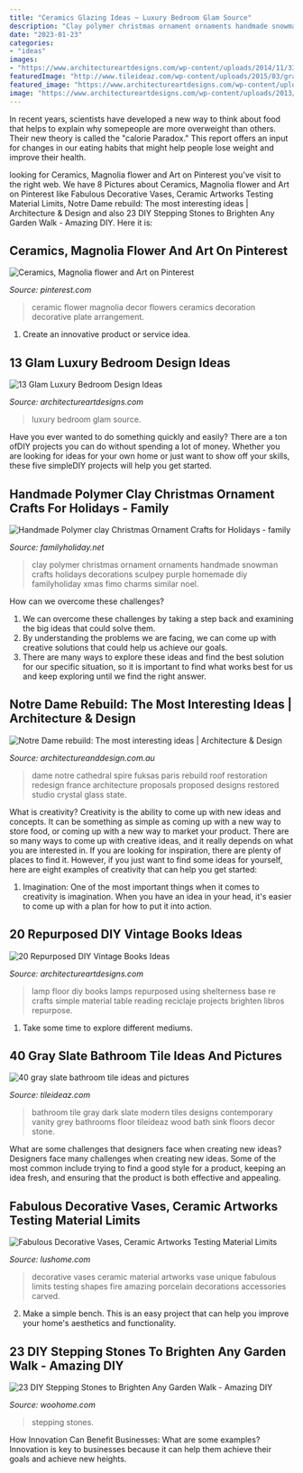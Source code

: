 ```yaml
---
title: "Ceramics Glazing Ideas ~ Luxury Bedroom Glam Source"
description: "Clay polymer christmas ornament ornaments handmade snowman crafts holidays decorations sculpey purple homemade diy familyholiday xmas fimo charms similar noel"
date: "2023-01-23"
categories:
- "ideas"
images:
- "https://www.architectureartdesigns.com/wp-content/uploads/2014/11/330.jpg"
featuredImage: "http://www.tileideaz.com/wp-content/uploads/2015/03/gray_slate_bathroom_tile_23.jpg"
featured_image: "https://www.architectureartdesigns.com/wp-content/uploads/2013/07/1328.jpg"
image: "https://www.architectureartdesigns.com/wp-content/uploads/2013/07/1328.jpg"
---
```



In recent years, scientists have developed a new way to think about food that helps to explain why somepeople are more overweight than others. Their new theory is called the "calorie Paradox." This report offers an input for changes in our eating habits that might help people lose weight and improve their health.

	

		
looking for Ceramics, Magnolia flower and Art on Pinterest you've visit to the right web. We have 8 Pictures about Ceramics, Magnolia flower and Art on Pinterest like Fabulous Decorative Vases, Ceramic Artworks Testing Material Limits, Notre Dame rebuild: The most interesting ideas | Architecture &amp; Design and also 23 DIY Stepping Stones to Brighten Any Garden Walk - Amazing DIY. Here it is:
		
    
## Ceramics, Magnolia Flower And Art On Pinterest

<img loading=lazy src="https://s-media-cache-ak0.pinimg.com/736x/38/f1/2c/38f12c698b14923b343102d9b7a39270.jpg" onerror="this.onerror=null;this.src='https://tse1.mm.bing.net/th?id=OIP.8n3Y7ZNQ9VqIr39h8__I2AHaJ6&amp;pid=15.1';" alt="Ceramics, Magnolia flower and Art on Pinterest">

_Source: pinterest.com_

>ceramic flower magnolia decor flowers ceramics decoration decorative plate arrangement. 

	

1. Create an innovative product or service idea.

    
## 13 Glam Luxury Bedroom Design Ideas

<img loading=lazy src="https://www.architectureartdesigns.com/wp-content/uploads/2014/11/330.jpg" onerror="this.onerror=null;this.src='https://tse2.mm.bing.net/th?id=OIP.DKf7Lblwnrk8pPnnPV9o3gHaHa&amp;pid=15.1';" alt="13 Glam Luxury Bedroom Design Ideas">

_Source: architectureartdesigns.com_

>luxury bedroom glam source. 

	

Have you ever wanted to do something quickly and easily? There are a ton ofDIY projects you can do without spending a lot of money. Whether you are looking for ideas for your own home or just want to show off your skills, these five simpleDIY projects will help you get started.

    
## Handmade Polymer Clay Christmas Ornament Crafts For Holidays - Family

<img loading=lazy src="http://www.familyholiday.net/wp-content/uploads/2011/12/Christmas-Ornaments_12.jpg" onerror="this.onerror=null;this.src='https://tse4.mm.bing.net/th?id=OIP.chAMZeUQBMH_G6o0NtHBRgHaJ4&amp;pid=15.1';" alt="Handmade Polymer clay Christmas Ornament Crafts for Holidays - family">

_Source: familyholiday.net_

>clay polymer christmas ornament ornaments handmade snowman crafts holidays decorations sculpey purple homemade diy familyholiday xmas fimo charms similar noel. 

	

How can we overcome these challenges?
1. We can overcome these challenges by taking a step back and examining the big ideas that could solve them.
2. By understanding the problems we are facing, we can come up with creative solutions that could help us achieve our goals.
3. There are many ways to explore these ideas and find the best solution for our specific situation, so it is important to find what works best for us and keep exploring until we find the right answer.

    
## Notre Dame Rebuild: The Most Interesting Ideas | Architecture &amp; Design

<img loading=lazy src="http://www.architectureanddesign.com.au/getmedia/834cee94-142b-42c0-a897-553115910d14/studiofuksas.aspx?width=800&amp;height=600&amp;ext=.jpg" onerror="this.onerror=null;this.src='https://tse3.mm.bing.net/th?id=OIP.Ds_CcWbBVH9KlUEndZ0iiQHaFj&amp;pid=15.1';" alt="Notre Dame rebuild: The most interesting ideas | Architecture &amp; Design">

_Source: architectureanddesign.com.au_

>dame notre cathedral spire fuksas paris rebuild roof restoration redesign france architecture proposals proposed designs restored studio crystal glass state. 

	

What is creativity?
Creativity is the ability to come up with new ideas and concepts. It can be something as simple as coming up with a new way to store food, or coming up with a new way to market your product. There are so many ways to come up with creative ideas, and it really depends on what you are interested in. If you are looking for inspiration, there are plenty of places to find it. However, if you just want to find some ideas for yourself, here are eight examples of creativity that can help you get started: 
1) Imagination: One of the most important things when it comes to creativity is imagination. When you have an idea in your head, it's easier to come up with a plan for how to put it into action.

    
## 20 Repurposed DIY Vintage Books Ideas

<img loading=lazy src="https://www.architectureartdesigns.com/wp-content/uploads/2013/07/1328.jpg" onerror="this.onerror=null;this.src='https://tse2.mm.bing.net/th?id=OIP.CTft2INDAO4N787n1lT4CAHaJ3&amp;pid=15.1';" alt="20 Repurposed DIY Vintage Books Ideas">

_Source: architectureartdesigns.com_

>lamp floor diy books lamps repurposed using shelterness base re crafts simple material table reading reciclaje projects brighten libros repurpose. 

	

1. Take some time to explore different mediums.

    
## 40 Gray Slate Bathroom Tile Ideas And Pictures

<img loading=lazy src="http://www.tileideaz.com/wp-content/uploads/2015/03/gray_slate_bathroom_tile_23.jpg" onerror="this.onerror=null;this.src='https://tse1.mm.bing.net/th?id=OIP.T3XlxrzKI-k7owDvxbWMggHaJ3&amp;pid=15.1';" alt="40 gray slate bathroom tile ideas and pictures">

_Source: tileideaz.com_

>bathroom tile gray dark slate modern tiles designs contemporary vanity grey bathrooms floor tileideaz wood bath sink floors decor stone. 

	

What are some challenges that designers face when creating new ideas?
Designers face many challenges when creating new ideas. Some of the most common include trying to find a good style for a product, keeping an idea fresh, and ensuring that the product is both effective and appealing.

    
## Fabulous Decorative Vases, Ceramic Artworks Testing Material Limits

<img loading=lazy src="https://www.lushome.com/wp-content/uploads/2013/11/carved-porcelain-vases-decorative-accessories-4.jpg" onerror="this.onerror=null;this.src='https://tse4.mm.bing.net/th?id=OIP.q0KBz9IgmAhGea9dUKcyegAAAA&amp;pid=15.1';" alt="Fabulous Decorative Vases, Ceramic Artworks Testing Material Limits">

_Source: lushome.com_

>decorative vases ceramic material artworks vase unique fabulous limits testing shapes fire amazing porcelain decorations accessories carved. 

	

2. Make a simple bench. This is an easy project that can help you improve your home's aesthetics and functionality. 

    
## 23 DIY Stepping Stones To Brighten Any Garden Walk - Amazing DIY

<img loading=lazy src="https://www.woohome.com/wp-content/uploads/2014/04/Cool-DIY-Stepping-Stone-10.jpg" onerror="this.onerror=null;this.src='https://tse4.mm.bing.net/th?id=OIP.VT1FQuCiXEsLxvXqueqMqAHaUa&amp;pid=15.1';" alt="23 DIY Stepping Stones to Brighten Any Garden Walk - Amazing DIY">

_Source: woohome.com_

>stepping stones. 

	

How Innovation Can Benefit Businesses: What are some examples?
Innovation is key to businesses because it can help them achieve their goals and achieve new heights.

